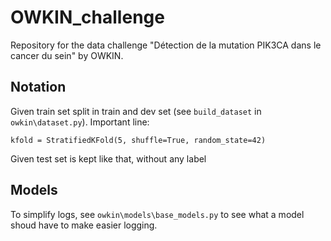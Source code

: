 # OWKIN_challenge
Repository for the data challenge "Détection de la mutation PIK3CA dans le cancer du sein" by OWKIN.

## Notation

Given train set split in train and dev set (see `build_dataset` in `owkin\dataset.py`). Important line:
```
kfold = StratifiedKFold(5, shuffle=True, random_state=42)
```

Given test set is kept like that, without any label

## Models

To simplify logs, see `owkin\models\base_models.py` to see what a model shoud have to make easier logging.
